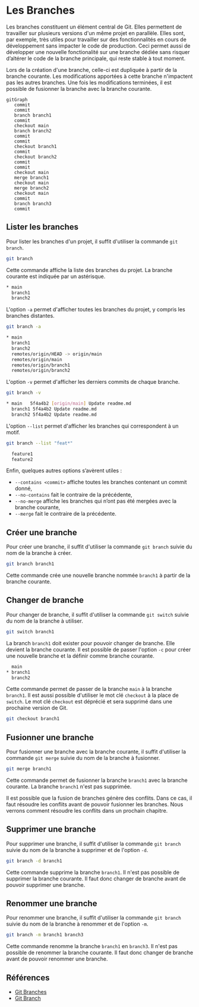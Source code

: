 # Les Branches

Les branches constituent un élément central de Git. Elles permettent de travailler sur plusieurs versions d'un même projet en parallèle. Elles sont, par exemple, très utiles pour travailler sur des fonctionnalités en cours de développement sans impacter le code de production. Ceci permet aussi de développer une nouvelle fonctionalité sur une branche dédiée sans risquer d’altérer le code de la branche principale, qui reste stable à tout moment.

Lors de la création d'une branche, celle-ci est dupliquée à partir de la branche courante. Les modifications apportées à cette branche n'impactent pas les autres branches. Une fois les modifications terminées, il est possible de fusionner la branche avec la branche courante.

```mermaid
gitGraph
   commit
   commit
   branch branch1
   commit
   checkout main
   branch branch2
   commit
   commit
   checkout branch1
   commit
   checkout branch2
   commit
   commit
   checkout main
   merge branch1
   checkout main
   merge branch2
   checkout main
   commit
   branch branch3
   commit
```

## Lister les branches

Pour lister les branches d'un projet, il suffit d'utiliser la commande `git branch`.

```bash
git branch
```

Cette commande affiche la liste des branches du projet. La branche courante est indiquée par un astérisque.

```bash
* main
  branch1
  branch2
```

L'option `-a` permet d'afficher toutes les branches du projet, y compris les branches distantes.

```bash
git branch -a
```

```bash
* main
  branch1
  branch2
  remotes/origin/HEAD -> origin/main
  remotes/origin/main
  remotes/origin/branch1
  remotes/origin/branch2
```

L'option `-v` permet d'afficher les derniers commits de chaque branche.

```bash
git branch -v
```

```bash
* main   5f4a4b2 [origin/main] Update readme.md
  branch1 5f4a4b2 Update readme.md
  branch2 5f4a4b2 Update readme.md
```

L'option `--list` permet d'afficher les branches qui correspondent à un motif.

```bash
git branch --list "feat*"
```

```bash
  feature1
  feature2
```

Enfin, quelques autres options s’avèrent utiles :

- `--contains <commit>` affiche toutes les branches contenant un commit donné,
- `--no-contains` fait le contraire de la précédente,
- `--no-merge` affiche les branches qui n’ont pas été mergées avec la branche courante,
- `--merge` fait le contraire de la précédente.


## Créer une branche

Pour créer une branche, il suffit d'utiliser la commande `git branch` suivie du nom de la branche à créer.

```bash
git branch branch1
```

Cette commande crée une nouvelle branche nommée `branch1` à partir de la branche courante.

## Changer de branche

Pour changer de branche, il suffit d'utiliser la commande `git switch` suivie du nom de la branche à utiliser.

```bash
git switch branch1
```

La branch `branch1` doit exister pour pouvoir changer de branche. Elle devient la branche courante. Il est possible de passer l'option `-c` pour créer une nouvelle branche et la définir comme branche courante.

```bash
  main
* branch1
  branch2
```

Cette commande permet de passer de la branche `main` à la branche `branch1`. Il est aussi possible d'utiliser le mot clé `checkout` à la place de `switch`. Le mot clé `checkout` est déprécié et sera supprimé dans une prochaine version de Git.

```bash
git checkout branch1
```

## Fusionner une branche

Pour fusionner une branche avec la branche courante, il suffit d'utiliser la commande `git merge` suivie du nom de la branche à fusionner.

```bash
git merge branch1
```

Cette commande permet de fusionner la branche `branch1` avec la branche courante. La branche `branch1` n'est pas supprimée. 

Il est possible que la fusion de branches génère des conflits. Dans ce cas, il faut résoudre les conflits avant de pouvoir fusionner les branches. Nous verrons comment résoudre les conflits dans un prochain chapitre.

## Supprimer une branche

Pour supprimer une branche, il suffit d'utiliser la commande `git branch` suivie du nom de la branche à supprimer et de l'option `-d`.

```bash
git branch -d branch1
```

Cette commande supprime la branche `branch1`. Il n'est pas possible de supprimer la branche courante. Il faut donc changer de branche avant de pouvoir supprimer une branche.

## Renommer une branche

Pour renommer une branche, il suffit d'utiliser la commande `git branch` suivie du nom de la branche à renommer et de l'option `-m`.

```bash
git branch -m branch1 branch3
```

Cette commande renomme la branche `branch1` en `branch3`. Il n'est pas possible de renommer la branche courante. Il faut donc changer de branche avant de pouvoir renommer une branche.

## Références

- [Git Branches](https://git-scm.com/book/en/v2/Git-Branching-Branches-in-a-Nutshell)
- [Git Branch](https://git-scm.com/docs/git-branch)
